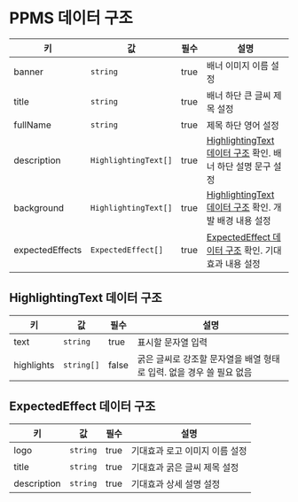 # PPMS 데이터 구조

| 키 | 값 | 필수 | 설명 |
| --- | --- | --- | --- |
| banner | `string` | true | 배너 이미지 이름 설정 |
| title | `string` | true | 배너 하단 큰 글씨 제목 설정 |
| fullName | `string` | true | 제목 하단 영어 설정 |
| description | `HighlightingText[]` | true | [HighlightingText 데이터 구조](#highlightingtext-데이터-구조) 확인. 배너 하단 설명 문구 설정 |
| background | `HighlightingText[]` | true | [HighlightingText 데이터 구조](#highlightingtext-데이터-구조) 확인. 개발 배경 내용 설정 |
| expectedEffects | `ExpectedEffect[]` | true | [ExpectedEffect 데이터 구조](#expectedeffect-데이터-구조) 확인. 기대 효과 내용 설정 |

## HighlightingText 데이터 구조

| 키 | 값 | 필수 | 설명 |
| --- | --- | --- | --- |
| text | `string` | true | 표시할 문자열 입력 |
| highlights | `string[]` | false | 굵은 글씨로 강조할 문자열을 배열 형태로 입력. 없을 경우 쓸 필요 없음 |

## ExpectedEffect 데이터 구조

| 키 | 값 | 필수 | 설명 |
| --- | --- | --- | --- |
| logo | `string` | true | 기대효과 로고 이미지 이름 설정 |
| title | `string` | true | 기대효과 굵은 글씨 제목 설정 |
| description | `string` | true | 기대효과 상세 설명 설정 |
